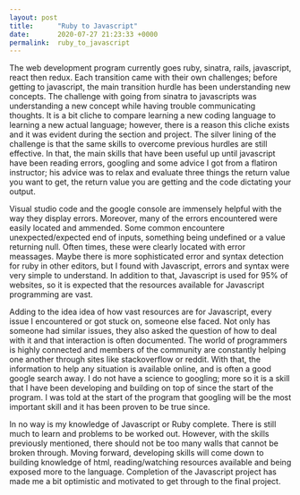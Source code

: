 ```yaml
---
layout: post
title:      "Ruby to Javascript"
date:       2020-07-27 21:23:33 +0000
permalink:  ruby_to_javascript
---
```



The web development program currently goes ruby, sinatra, rails, javascript, react then redux. Each transition came with their own challenges; before getting to javascript, the main transition hurdle has been understanding new concepts. The challenge with going from sinatra to javascripts was understanding a new concept while having trouble communicating thoughts. It is a bit cliche to compare learning a new coding language to learning a new actual language; however, there is a reason this cliche exists and it was evident during the section and project.  The silver lining of the challenge is that the same skills to overcome previous hurdles are still effective. In that, the main skills that have been useful up until javascript have been reading errors, googling and some advice I got from a flatiron instructor; his advice was to relax and evaluate three things the return value you want to get, the return value you are getting and the code dictating your output. 

Visual studio code and the google console are immensely helpful with the way they display errors. Moreover, many of the errors encountered were easily located and ammended. Some common encountere unexpected/expected end of inputs, something being undefined or a value returning null. Often times, these were clearly located with error meassages. Maybe there is more sophisticated error and syntax detection for ruby in other editors, but I found with Javascript, errors and syntax were very simple to understand. In addition to that, Javascript is used for 95% of websites, so it is expected that the resources available for Javascript programming are vast.

Adding to the idea idea of how vast resources are for Javascript, every issue I encountered or got stuck on, someone else faced. Not only has someone had similar issues, they also asked the question of how to deal with it and that interaction is often documented. The world of programmers is highly connected and members of the community are constantly helping one another through sites like stackoverflow or reddit. With that, the information to help any situation is available online, and is often a good google search away. I do not have a science to googling; more so it is a skill that I have been developing and building on top of since the start of the program. I was told at the start of the program that googling will be the most important skill and it has been proven to be true since.

In no way is my knowledge of Javascript or Ruby complete. There is still much to learn and problems to be worked out. However, with the skills previously mentioned, there should not be too many walls that cannot be broken through. Moving forward, developing skills will come down to building knowledge of html, reading/watching resources available and being exposed more to the language. Completion of the Javascript project has made me a bit optimistic and motivated to get through to the final project.
